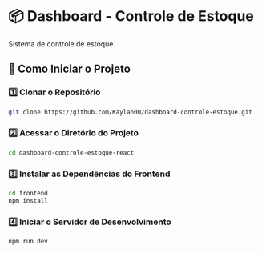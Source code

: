 # 📦 Dashboard - Controle de Estoque

Sistema de controle de estoque.

## 🚀 Como Iniciar o Projeto

### 1️⃣ Clonar o Repositório
```bash
git clone https://github.com/Kaylan00/dashboard-controle-estoque.git
```
### 2️⃣ Acessar o Diretório do Projeto
```bash
cd dashboard-controle-estoque-react
```
### 3️⃣ Instalar as Dependências do Frontend
```bash
cd frontend
npm install
```
### 4️⃣ Iniciar o Servidor de Desenvolvimento
```bash
npm run dev
```


